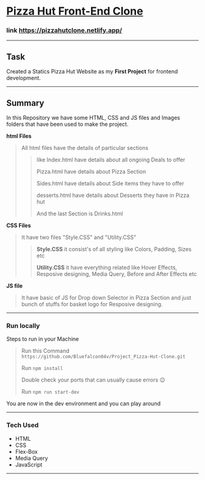 
<a href= "https://pizzahutclone.netlify.app/"> <h1> Pizza Hut Front-End Clone </h1></a>


### link https://pizzahutclone.netlify.app/
___


## Task
Created a Statics Pizza Hut Website as my __First Project__ for frontend development.
___

## Summary 
In this Repository we have some HTML, CSS and JS files and Images folders that have been used to make the project.

**html Files**
> All html files have the details of particular sections
> >
> > like Index.html have details about all ongoing Deals to offer
> >
> > Pizza.html have details about Pizza Section
> >
> > Sides.html have details about Side items they have to offer
> > 
> > desserts.html have details about Desserts they have in Pizza hut
> > 
> > And the last Section is Drinks.html

**CSS Files**
> It have two files "Style.CSS" and "Utility.CSS"
> >
> > **Style.CSS**
> > it consist's of all styling like Colors, Padding, Sizes etc
> >  
> > **Utility.CSS**
> > it have everything related like Hover Effects, Resposive designing, Media Query, Before and After Effects etc

**JS file**
> It have basic of JS for Drop down Selector in Pizza Section and just bunch of stuffs for basket logo for Resposive designing. 
***

### Run locally
Steps to run in your Machine
> Run this Command `https://github.com/Bluefalcon04v/Project_Pizza-Hut-Clone.git`
> 
> Run `npm install` 
> 
> Double check your ports that can usually cause errors 😉
> 
> Run `npm run start-dev`
>
You are now in the dev environment and you can play around

---

### Tech Used
- HTML
- CSS
- Flex-Box
- Media Query
- JavaScript
***
